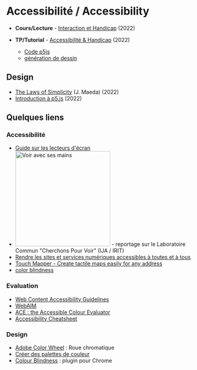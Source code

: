 # Accessibilité / Accessibility
<!--
## Facteurs Humains  / Human Factors
* **Cours1/Lecture1** - [Evaluation<ins>s</ins>](https://github.com/truillet/upssitech/blob/master/SRI/3A/FH/Cours/%5BFH%5D_Evaluations.pdf) (2021)
* **TP1/Tutorial 1** - [Inspection Ergonomique (FR)](https://github.com/truillet/upssitech/blob/master/SRI/3A/FH/TP/TP1_FH_Inspection_Ergonomique.pdf) / [Ergonomic Inspection (EN)](https://github.com/truillet/upssitech/blob/master/SRI/3A/FH/TP/T1_HF_Ergonomic_Inspection.pdf) (2021)

## Accessibilité / Accessibility
-->

* **Cours/Lecture** - [Interaction et Handicap](https://github.com/truillet/upssitech/blob/master/SRI/3A/FH/Cours/Handicap.pdf) (2022)

*  **TP/Tutorial** - [Accessibilité & Handicap](https://github.com/truillet/upssitech/blob/master/SRI/3A/FH/TP/TP1_Accessibilite_et_Handicap.pdf) (2022)
     * [Code p5js](https://github.com/truillet/upssitech/blob/master/SRI/3A/FH/TP/Outils/p5js.zip)
     * [génération de dessin](https://github.com/truillet/upssitech/blob/master/SRI/3A/FH/TP/Outils/dessin.zip)
 
## Design
* [The Laws of Simplicity](https://github.com/truillet/upssitech/blob/master/SRI/3A/FH/Cours/The_Laws_of_Simplicity.pdf) (J. Maeda) (2022)
* [Introduction à p5.js](https://github.com/truillet/upssitech/blob/master/SRI/3A/FH/Cours/p5js.pdf) (2022)

## Quelques liens
### Accessibilité
* [Guide sur les lecteurs d'écran](https://disic.github.io/guide-lecteurs_ecran/lecteur-ecran.html#:~:text=Un%20lecteur%20d'%C3%A9cran%20)
* [<img src="https://img.youtube.com/vi/XPIDK8V93zE/0.jpg" width=250 alt="Voir avec ses mains">](https://www.youtube.com/watch?v=XPIDK8V93zE) - reportage sur le Laboratoire Commun "Cherchons Pour Voir" (IJA / IRIT) 
* [Rendre les sites et services numériques accessibles à toutes et à tous](https://accessibilite.numerique.gouv.fr)
* [Touch Mapper - Create tactile maps easily for any address](https://touch-mapper.org/en)
* [color blindness](https://www.color-blindness.com/coblis-color-blindness-simulator)


### Evaluation
* [Web Content Accessibility Guidelines](https://www.w3.org/WAI/standards-guidelines/wcag)
* [WebAIM](https://wave.webaim.org)
* [ACE : the Accessible Colour Evaluator](http://www.garrethtigwell.com/ACE/ace)
* [Accessibility Cheatsheet](https://moritzgiessmann.de/accessibility-cheatsheet)

<!--
* [Critères Ergonomiques pour l’Évaluation d’Interfaces Utilisateurs - May 1993](https://hal.inria.fr/inria-00070012/document)
* [Rapport ANSI INCTIS 354-2001 - Common Industry Format for Usability Test Reports](https://webstore.ansi.org/Standards/INCITS/ANSIINCITS3542001)
* [10 Usability Heuristics for User Interface Design - updated on november 2020](https://www.nngroup.com/articles/ten-usability-heuristics)
* [SUS - A quick and dirty usability scale](https://hell.meiert.org/core/pdf/sus.pdf)
* [NASA TLX - Task Load Index](https://humansystems.arc.nasa.gov/groups/TLX)
-->

### Design
* [Adobe Color Wheel](https://color.adobe.com/fr/create) : Roue chromatique
* [Créer des palettes de couleur](https://codepen.io/jasesmith/full/rZmKQG)
* [Colour Blindness](https://colour-blindness.org) : plugin pour Chrome
